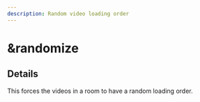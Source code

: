 ```yaml
---
description: Random video loading order
---
```


# \&randomize

## Details

This forces the videos in a room to have a random loading order.
